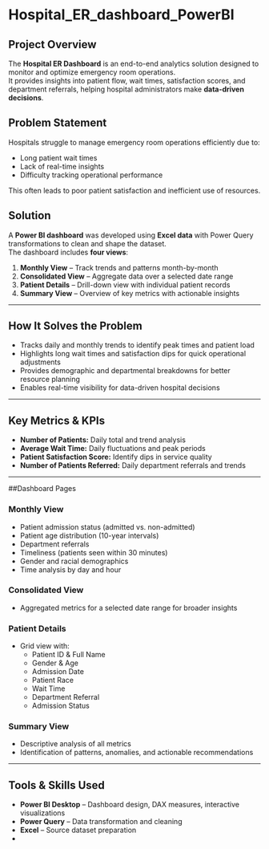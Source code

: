 # Hospital_ER_dashboard_PowerBI
## Project Overview
The **Hospital ER Dashboard** is an end-to-end analytics solution designed to monitor and optimize emergency room operations.  
It provides insights into patient flow, wait times, satisfaction scores, and department referrals, helping hospital administrators make **data-driven decisions**.

## Problem Statement
Hospitals struggle to manage emergency room operations efficiently due to:
- Long patient wait times  
- Lack of real-time insights  
- Difficulty tracking operational performance  

This often leads to poor patient satisfaction and inefficient use of resources.


## Solution
A **Power BI dashboard** was developed using **Excel data** with Power Query transformations to clean and shape the dataset.  
The dashboard includes **four views**:  

1. **Monthly View** – Track trends and patterns month-by-month  
2. **Consolidated View** – Aggregate data over a selected date range  
3. **Patient Details** – Drill-down view with individual patient records  
4. **Summary View** – Overview of key metrics with actionable insights  

---

## How It Solves the Problem
- Tracks daily and monthly trends to identify peak times and patient load  
- Highlights long wait times and satisfaction dips for quick operational adjustments  
- Provides demographic and departmental breakdowns for better resource planning  
- Enables real-time visibility for data-driven hospital decisions  

---

## Key Metrics & KPIs
- **Number of Patients:** Daily total and trend analysis  
- **Average Wait Time:** Daily fluctuations and peak periods  
- **Patient Satisfaction Score:** Identify dips in service quality  
- **Number of Patients Referred:** Daily department referrals and trends  

---

##Dashboard Pages
### Monthly View
- Patient admission status (admitted vs. non-admitted)  
- Patient age distribution (10-year intervals)  
- Department referrals  
- Timeliness (patients seen within 30 minutes)  
- Gender and racial demographics  
- Time analysis by day and hour  

### Consolidated View
- Aggregated metrics for a selected date range for broader insights  

###  Patient Details
- Grid view with:
  - Patient ID & Full Name  
  - Gender & Age  
  - Admission Date  
  - Patient Race  
  - Wait Time  
  - Department Referral  
  - Admission Status  

### Summary View
- Descriptive analysis of all metrics  
- Identification of patterns, anomalies, and actionable recommendations  

---

##  Tools & Skills Used
- **Power BI Desktop** – Dashboard design, DAX measures, interactive visualizations  
- **Power Query** – Data transformation and cleaning  
- **Excel** – Source dataset preparation  
-
